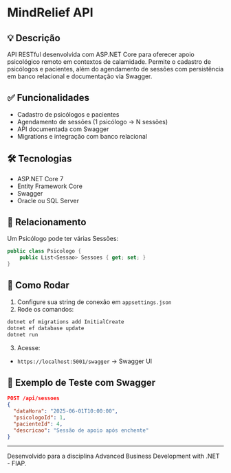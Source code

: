 # MindRelief API

## 💡 Descrição
API RESTful desenvolvida com ASP.NET Core para oferecer apoio psicológico remoto em contextos de calamidade. Permite o cadastro de psicólogos e pacientes, além do agendamento de sessões com persistência em banco relacional e documentação via Swagger.

## ✅ Funcionalidades
- Cadastro de psicólogos e pacientes
- Agendamento de sessões (1 psicólogo → N sessões)
- API documentada com Swagger
- Migrations e integração com banco relacional

## 🛠 Tecnologias
- ASP.NET Core 7
- Entity Framework Core
- Swagger
- Oracle ou SQL Server

## 🔄 Relacionamento
Um Psicólogo pode ter várias Sessões:
```csharp
public class Psicologo {
    public List<Sessao> Sessoes { get; set; }
}
```

## 🚀 Como Rodar
1. Configure sua string de conexão em `appsettings.json`
2. Rode os comandos:
```bash
dotnet ef migrations add InitialCreate
dotnet ef database update
dotnet run
```

3. Acesse:
- `https://localhost:5001/swagger` → Swagger UI

## 🧪 Exemplo de Teste com Swagger
```json
POST /api/sessoes
{
  "dataHora": "2025-06-01T10:00:00",
  "psicologoId": 1,
  "pacienteId": 4,
  "descricao": "Sessão de apoio após enchente"
}
```

---

Desenvolvido para a disciplina Advanced Business Development with .NET - FIAP.